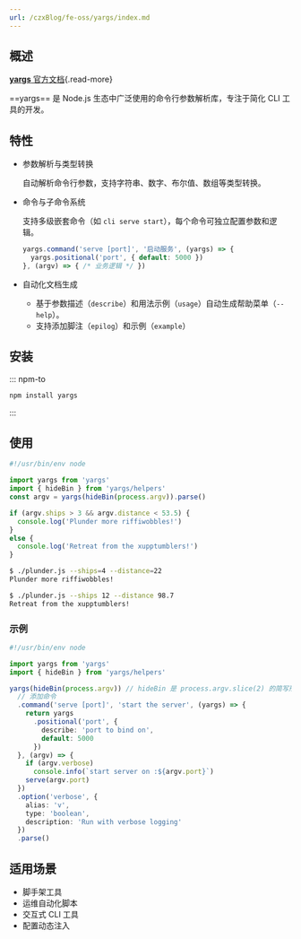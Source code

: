 ```yaml
---
url: /czxBlog/fe-oss/yargs/index.md
---
```

&#x20;

## 概述

[**yargs** 官方文档](https://github.com/yargs/yargs){.read-more}

\==yargs== 是 Node.js 生态中广泛使用的命令行参数解析库，专注于简化 CLI 工具的开发。

## 特性

* 参数解析与类型转换

  自动解析命令行参数，支持字符串、数字、布尔值、数组等类型转换。

* 命令与子命令系统

  支持多级嵌套命令（如 `cli serve start`），每个命令可独立配置参数和逻辑。

  ```ts
  yargs.command('serve [port]', '启动服务', (yargs) => {
    yargs.positional('port', { default: 5000 })
  }, (argv) => { /* 业务逻辑 */ })
  ```

* 自动化文档生成

  * 基于参数描述（`describe`）和用法示例（`usage`）自动生成帮助菜单（`--help`）。
  * 支持添加脚注（`epilog`）和示例（`example`）

## 安装

::: npm-to

```sh
npm install yargs
```

:::

## 使用

```ts
#!/usr/bin/env node

import yargs from 'yargs'
import { hideBin } from 'yargs/helpers'
const argv = yargs(hideBin(process.argv)).parse()

if (argv.ships > 3 && argv.distance < 53.5) {
  console.log('Plunder more riffiwobbles!')
}
else {
  console.log('Retreat from the xupptumblers!')
}
```

```sh
$ ./plunder.js --ships=4 --distance=22
Plunder more riffiwobbles!

$ ./plunder.js --ships 12 --distance 98.7
Retreat from the xupptumblers!
```

### 示例

```ts
#!/usr/bin/env node

import yargs from 'yargs'
import { hideBin } from 'yargs/helpers'

yargs(hideBin(process.argv)) // hideBin 是 process.argv.slice(2) 的简写形式
  // 添加命令
  .command('serve [port]', 'start the server', (yargs) => {
    return yargs
      .positional('port', {
        describe: 'port to bind on',
        default: 5000
      })
  }, (argv) => {
    if (argv.verbose)
      console.info(`start server on :${argv.port}`)
    serve(argv.port)
  })
  .option('verbose', {
    alias: 'v',
    type: 'boolean',
    description: 'Run with verbose logging'
  })
  .parse()
```

## 适用场景

* 脚手架工具
* 运维自动化脚本
* 交互式 CLI 工具
* 配置动态注入
